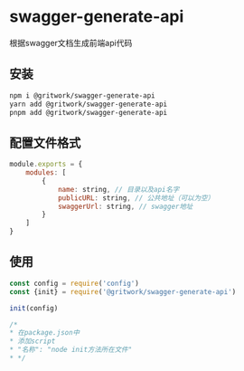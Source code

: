 # swagger-generate-api

根据swagger文档生成前端api代码

## 安装
```bash
npm i @gritwork/swagger-generate-api
yarn add @gritwork/swagger-generate-api
pnpm add @gritwork/swagger-generate-api
```

## 配置文件格式
```javascript
module.exports = {
	modules: [
		{
			name: string, // 目录以及api名字
			publicURL: string, // 公共地址（可以为空）
			swaggerUrl: string, // swagger地址
		}
	]
}
```
## 使用
```javascript
const config = require('config')
const {init} = require('@gritwork/swagger-generate-api')

init(config)

/*
* 在package.json中
* 添加script
* "名称": "node init方法所在文件"
* */
```
